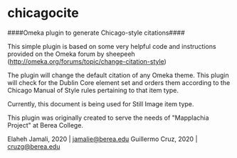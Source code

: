 # chicagocite
####Omeka plugin to generate Chicago-style citations####

This simple plugin is based on some very helpful code and instructions provided on the Omeka forum by sheepeeh (http://omeka.org/forums/topic/change-citation-style)

The plugin will change the default citation of any Omeka theme. This plugin will check for the Dublin Core element set and orders them according to the Chicago Manual of Style rules pertaining to that item type.

Currently, this document is being used for Still Image item type.

This plugin was originally created to serve the needs of "Mapplachia Project" at Berea College.

Elaheh Jamali, 2020 | jamalie@berea.edu
Guillermo Cruz, 2020 | cruzg@berea.edu
